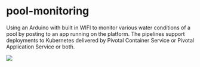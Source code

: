 # pool-monitoring

Using an Arduino with built in WIFI to monitor various water conditions of a pool by posting to an app running on the platform.   The pipelines support deployments to Kubernetes delivered by Pivotal Container Service or Pivotal Application Service or both.

<img src=images/dashboard.jpg/>
